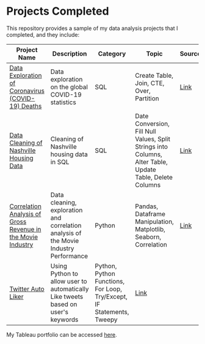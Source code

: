 # Projects Completed

This repository provides a sample of my data analysis projects that I completed, and they include:

Project Name  | Description   |  Category   |  Topic   |  Source
------------- | ------------- | ----------- | ----------|--------
[Data Exploration of Coronavirus (COVID-19) Deaths](https://github.com/nurnizam/PortfolioProjects/blob/main/COVID19_Project.sql) | Data exploration on the global COVID-19 statistics | SQL | Create Table, Join, CTE, Over, Partition | [Link](https://ourworldindata.org/covid-deaths)
[Data Cleaning of Nashville Housing Data](https://github.com/nurnizam/PortfolioProjects/blob/main/SQLDataCleaning_Project.sql) | Cleaning of Nashville housing data in SQL | SQL | Date Conversion, Fill Null Values, Split Strings into Columns, Alter Table, Update Table, Delete Columns | [Link](https://github.com/AlexTheAnalyst/PortfolioProjects/blob/main/Nashville%20Housing%20Data%20for%20Data%20Cleaning.xlsx)
[Correlation Analysis of Gross Revenue in the Movie Industry](https://github.com/nurnizam/PortfolioProjects/blob/main/Movies%20Correlation%20Project.ipynb) | Data cleaning, exploration and correlation analysis of the Movie Industry Performance | Python | Pandas, Dataframe Manipulation, Matplotlib, Seaborn, Correlation | [Link](https://www.youtube.com/redirect?event=video_description&redir_token=QUFFLUhqbWluZWFDeUNLb211Y3pMZjJvc3NnUXZoSU9Gd3xBQ3Jtc0ttM3VMZFZLSkpaa1JyWFppb2NCMEZRcTE5WFFFY0lPSmppU2JyQzM5aGIyTnE5bVFfbU40RzNHZjdDRmd4YktpUXNZNGZFY2FxaVZKZ0VOUVBVenYtRXBIZFlHYkxVcGlwUnc0WWlJdkFMN2V3VkZKOA&q=https%3A%2F%2Fwww.kaggle.com%2Fdanielgrijalvas%2Fmovies)
[Twitter Auto Liker](https://github.com/nurnizam/PortfolioProjects/blob/main/Twitter_Auto_Liker.py) | Using Python to allow user to automatically Like tweets based on user's keywords | Python, Python Functions, For Loop, Try/Except, IF Statements, Tweepy | [Link](https://www.tweepy.org/) 

My Tableau portfolio can be accessed [here](https://public.tableau.com/app/profile/nyzms#!/).
